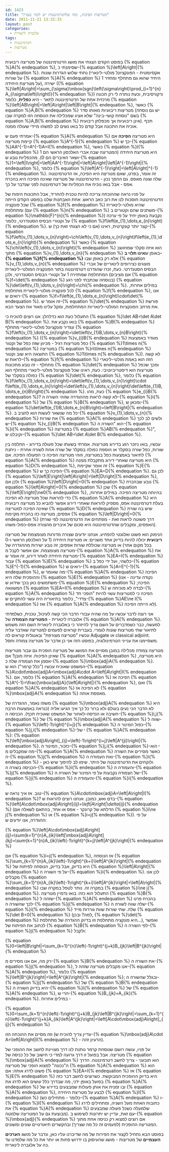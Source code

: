 ```yaml
---
id: 1423
title: "מטריצות הפיכות, ומה שלדטרמיננטות יש לומר בעניין"
date: 2011-11-21 13:32:33
layout: post
categories: 
  - אלגברה לינארית
tags: 
  - דטרמיננטות
  - מטריצות
---
```

בפוסט הקודם הצגתי את מושג הדטרמיננטה של מטריצה ריבועית {% equation %}A{% endequation %}, שסימנתי כ-{% equation %}\left|A\right|{% endequation %}. נתתי שלוש הגדרות שונות (אקסיומטית - הפונקציונל מולטי-לינארי על שורות {% equation %}A{% endequation %} היחיד שהוא גם מתחלף ומחזיר 1 על מטריצת היחידה), ישירה ({% equation %}\left|A\right|=\sum_{\sigma}\mbox{sgn}\left(\sigma\right)\prod_{i=1}^{n}A_{i\sigma\left(i\right)}{% endequation %}) ורקורסיבית, וכעת נותרה לי רק תכונה מרכזית אחת של הדטרמיננטה לתאר - היא <strong>כפלית</strong>, כלומר {% equation %}\left|AB\right|=\left|A\right|\left|B\right|{% endequation %}, כאשר {% equation %}A,B{% endequation %} מטריצות ריבועיות מאותו סדר (יש גם נוסחה בשם "נוסחת קושי-בינה" שלא אציג שמכלילה את הנוסחה הזו למקרה שבו {% equation %}A,B{% endequation %} אינן ריבועיות אך מכפלתן ריבועית). תכף אוכיח את התכונה אבל קודם כל בואו נשים לב למשהו מיידי שעולה ממנה.

אמרתי פעם ש-{% equation %}A{% endequation %} היא מטריצה <strong>הפיכה</strong> אם קיימת מטריצה {% equation %}A^{-1}{% endequation %} כך ש-{% equation %}AA^{-1}=A^{-1}A=I{% endequation %}, כאשר {% equation %}I{% endequation %} היא מטריצת היחידה (המטריצה שבה אברי האלכסון הראשי הם 1 ושאר האיברים הם 0). מהכפליות נובע ש-{% equation %}1=\left|I\right|=\left|AA^{-1}\right|=\left|A\right|\left|A^{-1}\right|{% endequation %}, כלומר {% equation %}\left|A^{-1}\right|=\left|A\right|^{-1}{% endequation %}. זה אומר, בפרט, שאם מטריצה היא הפיכה, אז הדטרמיננטה שלה שונה מאפס. גם ההפך נכון - הדטרמיננטה של מטריצה שאינה הפיכה היא בהכרח אפס - אבל בואו נוכיח את הכפליות של דטרמיננטה לפני שנדבר על כך.

על פניו נראה שההוכחה צריכה להיות טכנית להחריד, אבל התכונות היפות של הדטרמיננטה חוסכות לנו את רוב כאב הראש. אחת האבחנות שלנו בפוסט הקודם הייתה שכל פונקציה {% equation %}f{% endequation %} שהיא מולטי-לינארית ומתחלפת (עם {% equation %}n{% endequation %} משתנים שהם וקטורים ב-{% equation %}\mathbb{F}^{n}{% endequation %}) נקבעת באופן יחיד על פי ערכה על וקטורי הבסיס הסטנדרטי, כלומר {% equation %}f\left(e_{1},\dots,e_{n}\right){% endequation %}. קצר יותר קונקרטית, ראינו (אם כי לא הצגתי זאת כך) ש-{% equation %}f\left(v_{1},\dots,v_{n}\right)=\chi\left(v_{1},\dots,v_{n}\right)f\left(e_{1},\dots,e_{n}\right){% endequation %} כאשר {% equation %}\chi\left(v_{1},\dots,v_{n}\right){% endequation %} הוא איזה סקלר שמחושב מתוך {% equation %}v_{1},\dots,v_{n}{% endequation %} באופן ש<strong>אינו תלוי ב-{% equation %}f{% endequation %}</strong> אלא רק באופן שבו {% equation %}v_{1},\dots,v_{n}{% endequation %} מוצגים כצירופים לינאריים של אברי הבסיס הסטנדרטי. כעת, זכרו שהגדרנו דטרמיננטה בתור הפונקציה המולטי-לינארית המתחלפת שמחזירה 1 על וקטורי הבסיס הסטנדרטי, ולכן (אם מציבים {% equation %}f=\det{% endequation %} בנוסחה שכתבתי לפני רגע) {% equation %}\det\left(v_{1},\dots,v_{n}\right)=\chi{% endequation %}. במילים אחרות, לכל פונקציה מולטי-לינארית מתחלפת {% equation %}f{% endequation %}, אנו רואים ש-{% equation %}f=f\left(e_{1},\dots,e_{n}\right)\cdot\det{% endequation %}. זה אומר ש-{% equation %}\det{% endequation %} פורשת את מרחב הפונקציות המולטי-לינאריות המתחלפות, ומקל עלינו מאוד את הצעד הבא.

התעלול כעת הוא כדלהלן: אנו רוצים להוכיח כי {% equation %}\det AB=\det A\det B{% endequation %}. בואו נקבע את {% equation %}B{% endequation %} ונגדיר פונקציונל מולטי-לינארי מתחלף {% equation %}f\left(v_{1},\dots,v_{n}\right)=\det\left(v_{1}B,\dots,v_{n}B\right){% endequation %} ({% equation %}v_{i}B{% endequation %} מוגדר באמצעות כפל מטריצות רגיל - מכיוון שזה כפל של וקטור {% equation %}1\times n{% endequation %} במטריצה {% equation %}n\times n{% endequation %} התוצאה היא שוב וקטור {% equation %}1\times n{% endequation %}). לא קשה לראות ש-{% equation %}f{% endequation %} הזה הוא באמת מולטי-לינארי מתחלף - זה נובע מתכונות {% equation %}\det{% endequation %} ומכך שכפל מטריצות הוא דיסטריביוטיבי. כעת, ראינו שכל פונקציונל מולטי-לינארי מתחלף הוא כפולה בסקלר של {% equation %}\det{% endequation %}, כלומר {% equation %}f\left(v_{1},\dots,v_{n}\right)=\det\left(v_{1},\dots,v_{n}\right)\cdot f\left(e_{1},\dots,e_{n}\right)=\det\left(v_{1},\dots,v_{n}\right)\det\left(e_{1}B,\dots,e_{n}B\right){% endequation %}. כעת, מהו {% equation %}e_{i}B{% endequation %}? לא קשה לראות מההגדרה שזוהי השורה ה-{% equation %}i{% endequation %} של {% equation %}B{% endequation %}, ומכאן ש-{% equation %}\det\left(e_{1}B,\dots,e_{n}B\right)=\left|B\right|{% endequation %}. כל מה שנשאר לעשות הוא להציב ב-{% equation %}v_{1},\dots,v_{n}{% endequation %} את שורות {% equation %}A{% endequation %} ולשים לב לכך ש-{% equation %}v_{i}B{% endequation %} הוא "השורה ה-{% equation %}i{% endequation %} במטריצה {% equation %}AB{% endequation %}", וקיבלנו ש-{% equation %}\det AB=\det A\det B{% endequation %}.

עכשיו, בואו ניזכר רגע בדירוג מטריצות. אמרתי בשעתו שכל פעולה בדירוג - החלפה בין שורות, כפל שורה בסקלר או הוספת כפולה בסקלר של שורה אחת לשורה אחרת - ניתנת לתיאור באמצעות כפל במטריצה, וזוהי מטריצה הפיכה כי הפעולה הפיכה. אם {% equation %}A{% endequation %} היא מטריצה שאחרי דירוג מתקבלת ממנה {% equation %}D{% endequation %}, זה אומר שקיימת {% equation %}E{% endequation %} הפיכה כך ש-{% equation %}EA=D{% endequation %}. לכן גם {% equation %}\left|E\right|\left|A\right|=\left|D\right|{% endequation %}, ולכן אם {% equation %}\left|D\right|=0{% endequation %} נובע שבהכרח {% equation %}\left|A\right|=0{% endequation %} שכן {% equation %}\left|E\right|\ne0{% endequation %}, בהיותה מטריצה הפיכה. במילים אחרות, כדי להראות שכל מטריצה לא הפיכה {% equation %}A{% endequation %} היא בעלת דטרמיננטה אפס, מספיק להראות שאחרי דירוג אפשר להביא כל מטריצה ריבועית שאינה הפיכה למטריצה {% equation %}D{% endequation %} שיש בה שורת אפסים; מטריצה כזו בהכרח מקיימת {% equation %}\left|D\right|=0{% endequation %} (דרך פשוטה לראות זאת - מפתחים את הדטרמיננטה לפי שורת האפסים, ומקבלים שהדטרמיננטה היא סכום של איברים מהצורה אפס-כפול-משהו).

הנימוק הוא פשוט ואלגנטי להפתיע. אנחנו יודעים שצורה מדורגת מצומצמת של מטריצה <strong>ריבועית</strong> יכולה להיות בדיוק אחד משניים: או מטריצת היחידה (1 על האלכסון הראשי ו-0 בכל מקום אחר) או מטריצה שכוללת שורות אפסים; זה נובע ישירות מההגדרה של מטריצה מצומצמת. אם אפשר לקבל מ-{% equation %}A{% endequation %} את מטריצת היחידה לאחר דירוג, זה אומר ש-{% equation %}EA=I{% endequation %} עבור {% equation %}E{% endequation %} כלשהי, ועל ידי כפל ב-{% equation %}E^{-1}{% endequation %} רואים ש-{% equation %}A=E^{-1}{% endequation %}, מה שאומר ש-{% equation %}A{% endequation %} הפיכה וההופכית שלה היא {% equation %}E{% endequation %} (נקודה עדינה - אנו משתמשים כאן בכך שידוע ש-{% equation %}E{% endequation %} הפיכה; המשוואה {% equation %}EA=I{% endequation %} לבדה לא מוכיחה ש-{% equation %}A{% endequation %} הפיכה כי למטריצות עשוי להיות "הופכי חד צדדי", כלומר בתיאוריה היה עשוי להתקיים ש-{% equation %}AE\ne I{% endequation %} ואז {% equation %}A{% endequation %} לא הייתה הפיכה).

אני רוצה לדבר עכשיו על מה שהיה עבורי הדבר הכי קשה לעיכול, טכנית, כשלמדתי אלגברה לינארית - <strong>המטריצה הצמודה</strong> של {% equation %}A{% endequation %}. למעשה, כבר כשמדברים על השם צריך להיזהר כי באלגברה לינארית השם הזה משמש לתיאור שתי מטריצות שונות לגמרי. בעברית קוראים לפעמים למטריצה שאדבר עליה עכשיו "מטריצה מצורפת" ובאנגלית קוראים לה Adjugate או classical adjoint. משסיימנו את ענייני הטרמינולוגיה, בפוסט הזה אני כן אדבר על מטריצה צמודה וחסל.

מטריצה צמודה מכלילה במובן מסויים את המושג של מטריצה הופכית גם עבור מטריצות שאינן הפיכות. איזה מובן? אם {% equation %}A{% endequation %} היא מטריצה, אסמן את הצמודה שלה כ-{% equation %}\mbox{adj}A{% endequation %}. המשפט שאוכיח עכשיו ("כלל קרמר") הוא ש-{% equation %}A\cdot\mbox{adj}A=\mbox{adj}A\cdot A=\left|A\right|I{% endequation %}. כלומר, אם {% equation %}A{% endequation %} הפיכה אז {% equation %}A^{-1}=\frac{\mbox{adj}A}{\left|A\right|}{% endequation %}, ואם {% equation %}A{% endequation %} לא הפיכה אז {% equation %}\mbox{adj}A{% endequation %} מאפסת אותה.

משזה נאמר, ההגדרה של {% equation %}\mbox{adj}A{% endequation %} היא לא הדבר הכי נעים בעולם ולא ברור כל כך איך הגיעו אליה (כנראה באמצעות הרבה חשיבה או הנדסה-לאחור של המשפט שאוכיח תכף). הכניסה ה-{% equation %}i,j{% endequation %} של {% equation %}\mbox{adj}A{% endequation %} שווה ל-{% equation %}\left(-1\right)^{i+j}{% endequation %} כפול המינור ה-{% equation %}j,i{% endequation %}-י של {% equation %}A{% endequation %}: {% equation %}\left[\mbox{adj}A\right]_{ij}=\left(-1\right)^{i+j}\left|A^{ji}\right|{% endequation %}. כזכור, המינור ה-{% equation %}j,i{% endequation %}-י הוא מה שמקבלים מ-{% equation %}A{% endequation %} כאשר מסירים את השורה ה-{% equation %}j{% endequation %} ואת העמודה ה-{% equation %}i{% endequation %} ולוקחים את הדטרמיננטה של היתר. שימו לב להיפוך שיש כאן - הכניסה בשורה ה-{% equation %}i{% endequation %} והעמודה ה-{% equation %}j{% endequation %} של הצמודה נקבעות על פי המינור של השורה ה-{% equation %}j{% endequation %} והעמודה ה-{% equation %}i{% endequation %}.

טוב. אז איך נראה ש-{% equation %}A\cdot\mbox{adj}A=\left|A\right|I{% endequation %}? בדם ואש, כמובן. אנחנו רוצים להראות ש-{% equation %}\left[A\cdot\mbox{adj}A\right]_{ij}=\left|A\right|\delta_{ij}{% endequation %} (הדלתא של קרונקר - אפס או אחד, בהתאם לשאלה אם {% equation %}i\ne j{% endequation %} או {% equation %}i=j{% endequation %}). על פי ההגדרה, אנו יודעים ש:

{% equation %}\left[A\cdot\mbox{adj}A\right]_{ij}=\sum_{k=1}^{n}A_{ik}\left[\mbox{adj}A\right]_{kj}=\sum_{k=1}^{n}A_{ik}\left(-1\right)^{k+j}\left|A^{jk}\right|{% endequation %}

אם {% equation %}i=j{% endequation %}, אז הנוסחה {% equation %}\sum_{k=1}^{n}A_{ik}\left(-1\right)^{k+i}\left|A^{ik}\right|{% endequation %} היא בדיוק, אבל בדיוק, הנוסחה לפיתוח של {% equation %}\left|A\right|{% endequation %} על פי השורה ה-{% equation %}i{% endequation %}. לכן אנו מקבלים {% equation %}\sum_{k=1}^{n}A_{ik}\left(-1\right)^{k+i}\left|A^{ik}\right|=\left|A\right|{% endequation %} במקרה זה. נותר לטפל במקרה שבו {% equation %}i\ne j{% endequation %}. התעלול הוא כזה: בואו נדמיין מטריצה {% equation %}B{% endequation %} שזהה ל-{% equation %}A{% endequation %} בהכרח פרט לכך שהשורה ה-{% equation %}j{% endequation %} שלה שווה לשורה ה-{% equation %}i{% endequation %} שלה. שתי שורות שוות גוררות מייד {% equation %}\det B=0{% endequation %} (למה? ובכן, {% equation %}\det{% endequation %} היא פונקציה מתחלפת וזו בדיוק ההגדרה של מתחלפת...), ואפשר לכתוב את הפיתוח של {% equation %}B{% endequation %} לפי השורה ה-{% equation %}j{% endequation %} ולקבל:

{% equation %}0=\left|B\right|=\sum_{k=1}^{n}\left(-1\right)^{j+k}B_{jk}\left|B^{jk}\right|{% endequation %}

רק מה, אם אנו מסירים מ-{% equation %}B{% endequation %} את השורה ה-{% equation %}j{% endequation %}, אנו מקבלים מטריצה שזהה ל-{% equation %}A{% endequation %}, כלומר {% equation %}\left|B^{jk}\right|=\left|A^{jk}\right|{% endequation %}; ובגלל שהשורה ה-{% equation %}j{% endequation %} של {% equation %}B{% endequation %} היא בדיוק השורה ה-{% equation %}i{% endequation %} של {% equation %}A{% endequation %}, הרי ש-{% equation %}B_{jk}=A_{ik}{% endequation %}. במילים אחרות -

{% equation %}0=\sum_{k=1}^{n}\left(-1\right)^{j+k}B_{jk}\left|B^{jk}\right|=\sum_{k=1}^{n}\left(-1\right)^{j+k}A_{ik}\left|A^{jk}\right|=\left[A\cdot\mbox{adj}A\right]_{ij}{% endequation %}

וזה מסיים את ההוכחה הזו (עדיין צריך להוכיח ש-{% equation %}\mbox{adj}A\cdot A=\left|A\right|I{% endequation %} - הרעיון זהה).

על פניו, עושה רושם שנוסחת קרמר נותנת לנו דרך מצויינת לחשב את ההופכי של מטריצה. אבל בפועל זו דרך גרועה למדי כי חישוב של כל כניסה של {% equation %}\mbox{adj}A{% endequation %} הוא תובעני - צריך לחשב דטרמיננטה. הדרך ה"נכונה" למצוא הופכי של מטריצה {% equation %}A{% endequation %} הוא פשוט לדרג אותה: אם {% equation %}EA=I{% endequation %} אז {% equation %}E{% endequation %} היא בדיוק ההופכית המבוקשת. כשרוצים לחשב דבר כזה בפועל באופן ידני, מה שבדרך כלל עושים הוא לדרג את {% equation %}A{% endequation %} ובו זמנית את אותן פעולות שמבצעים בדירוג של {% equation %}A{% endequation %}, לבצע על מטריצת היחידה {% equation %}I{% endequation %} (כלומר - מתחילים כש-{% equation %}A{% endequation %} ו-{% equation %}I{% endequation %} כתובות האחת מעל השניה, ומתחילים לדרג את {% equation %}A{% endequation %} שלמעלה כשכל פעולה שמבצעים מבוצעת גם על המטריצה שלמטה). עם זאת, עדיין יש יתרונות לשימוש ב-{% equation %}\mbox{adj}{% endequation %} אם רוצים למצוא רק כניסה אחת מתוך המטריצה ההופכית (לפעמים זה כל מה שצריך) ובהקשרים תיאורטיים שונים ומשונים.

בפוסט הבא נתחיל לקצור את הפירות של מה שדיברנו עליו כאן, ונדבר על מושג <strong>הערכים העצמיים</strong> של מטריצות - מושג שהעיסוק בו ידרוש פחות או יותר את כל מה שלמדנו עד כה על אלגברה לינארית.
